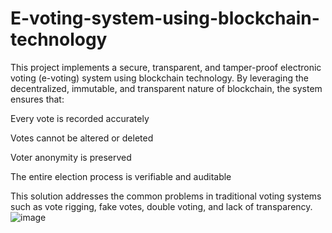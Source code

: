 # E-voting-system-using-blockchain-technology
This project implements a secure, transparent, and tamper-proof electronic voting (e-voting) system using blockchain technology. By leveraging the decentralized, immutable, and transparent nature of blockchain, the system ensures that:

Every vote is recorded accurately

Votes cannot be altered or deleted

Voter anonymity is preserved

The entire election process is verifiable and auditable

This solution addresses the common problems in traditional voting systems such as vote rigging, fake votes, double voting, and lack of transparency.
![image](https://github.com/user-attachments/assets/3fb95811-14d8-4eed-8544-473777955562)
